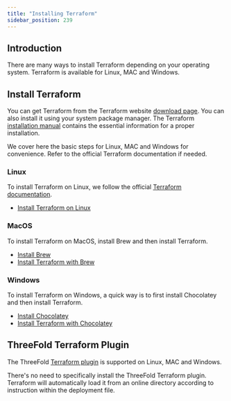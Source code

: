 ```yaml
---
title: "Installing Terraform"
sidebar_position: 239
---
```






## Introduction

There are many ways to install Terraform depending on your operating system. Terraform is available for Linux, MAC and Windows.

## Install Terraform

You can get Terraform from the Terraform website [download page](https://www.terraform.io/downloads). You can also install it using your system package manager. The Terraform [installation manual](https://learn.hashicorp.com/tutorials/terraform/install-cli) contains the essential information for a proper installation.

We cover here the basic steps for Linux, MAC and Windows for convenience. Refer to the official Terraform documentation if needed.

### Linux

To install Terraform on Linux, we follow the official [Terraform documentation](https://developer.hashicorp.com/terraform/downloads). 

* [Install Terraform on Linux](../computer_it_basics/cli_scripts_basics#install-terraform)

### MacOS

To install Terraform on MacOS, install Brew and then install Terraform.

* [Install Brew](../computer_it_basics/cli_scripts_basics#install-brew)
* [Install Terraform with Brew](../computer_it_basics/cli_scripts_basics#install-terraform-with-brew)

### Windows

To install Terraform on Windows, a quick way is to first install Chocolatey and then install Terraform.

* [Install Chocolatey](../computer_it_basics/cli_scripts_basics#install-chocolatey)
* [Install Terraform with Chocolatey](../computer_it_basics/cli_scripts_basics#install-terraform-with-chocolatey)

## ThreeFold Terraform Plugin

The ThreeFold [Terraform plugin](https://github.com/threefoldtech/terraform-provider-grid) is supported on Linux, MAC and Windows.

There's no need to specifically install the ThreeFold Terraform plugin. Terraform will automatically load it from an online directory according to instruction within the deployment file.